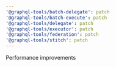 ```yaml
---
'@graphql-tools/batch-delegate': patch
'@graphql-tools/batch-execute': patch
'@graphql-tools/delegate': patch
'@graphql-tools/executor': patch
'@graphql-tools/federation': patch
'@graphql-tools/stitch': patch
---
```


Performance improvements
